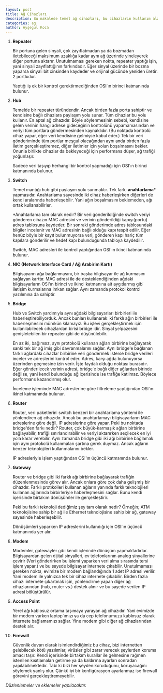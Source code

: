```yaml
---
layout: post
title: Ağ Cihazları
description: Bu makalede temel ağ cihazları, bu cihazların kullanım alanları ve yeterlilikleri hakkında bilgi sahibi olabilirsiniz. 
categories: ag
author: Ayşegül Koca
---
```


1. **Repeater**

	Bir portuna gelen sinyali, çok zayıflatmadan ya da bozmadan iletebileceği maksimum uzaklığa kadar aynı ağ üzerinde yineleyerek diğer portuna aktarır. Unutulmaması gereken nokta, repeater yaptığı işin, yani sinyali zayıflattığının farkındadır. Eğer sinyal üzerinde bir bozma yaparsa sinyali bit cinsinden kaydeder ve orijinal gücünde yeniden üretir. 2 portludur.  

	Yaptığı iş ek bir kontrol gerektirmediğinden OSI'ın birinci katmanında bulunur.

2. **Hub**

	Temelde bir repeater türündendir. Ancak birden fazla porta sahiptir ve kendisine bağlı cihazlara paylaşım yolu sunar. Tüm cihazlar bu yolu kullanır. En aptal ağ cihazıdır. Böyle söylenmesinin sebebi, kendisine gelen verinin hangi adrese gideceğinin kontrolünü yapamamasından ve veriyi tüm portlara göndermesinden kaynaklıdır. (Bu noktada kontrolü cihaz yapar, eğer veri kendisine gelmişse kabul eder.) Tek bir veri gönderiminde tüm portlar meşgul olacağından aynı anda birden fazla iletim gerçekleştiremez, diğer iletimler için yolun boşalmasını bekler. Onunla birlikte cihazlar da bekleyeceği için performans düşer, ağ trafiği yoğunlaşır.  

	Sadece veri taşıyıp herhangi bir kontrol yapmadığı için OSI'ın birinci katmanında bulunur.


3. **Switch**
	
	Temel mantığı hub gibi paylaşım yolu sunmaktır. Tek farkı **anahtarlama*** yapmasıdır. Anahtarlama sayesinde iki cihaz haberleşirken diğerleri de kendi aralarında haberleşebilir. Yani ağın boşalmasını beklemeden, ağı ortak kullanabilirler.  

	*Anahtarlama tam olarak nedir? Bir veri gönderildiğinde switch veriyi gönderen cihazın MAC adresini ve verinin gönderildiği kapıyı(portu) adres tablosuna kaydeder. Bir sonraki gönderimde adres tablosundaki bilgiler incelenir ve MAC adresinin bağlı olduğu kapı tespit edilir. Eğer henüz böyle bir kayıt bulunmuyorsa veri, gönderen kapı hariç tüm kapılara gönderilir ve hedef kapı bulunduğunda tabloya kaydedilir.  

	Switch, MAC adresleri ile kontrol yaptığından OSI'ın ikinci katmanında bulunur.

4. **NIC (Network Interface Card / Ağ Arabirim Kartı)**

	Bilgisayarın ağa bağlanmasını, bir başka bilgisayar ile ağ kurmasını sağlayan karttır. MAC adresi ile de desteklendiğinden ağdaki bilgisayarların OSI'ın birinci ve ikinci katmanına ait aygıtlarmış gibi iletişim kurmalarına imkan sağlar. Aynı zamanda protokol kontrol yazılımına da sahiptir. 

3. **Bridge**

	Hub ve Switch yardımıyla aynı ağdaki bilgisayarları birbirleri ile haberleştirebiliyorduk. Ancak bunları kullanarak iki farklı ağın birbirleri ile haberleşmesini mümkün kılamayız. Bu işlevi gerçekleştirmek için kullanılabilecek cihazlardan birisi bridge idir. Sinyal yelpazesini genişletebilen bir repeater gibi de düşünülebilir.  

	En az iki, bağımsız, aynı protokolü kullanan ağları birbirine bağlayarak sanki tek bir ağ imiş gibi davranmalarını sağlar. Aynı bridge'e bağlanan farklı ağlardaki cihazlar birbirine veri göndermek isterse bridge verileri inceler ve adreslerini kontrol eder. Adres, karşı ağda bulunuyorsa üzerinden geçmesine izin verir. İşte faydalı olduğu noktası burasıdır. Eğer gönderilecek verinin adresi, bridge'e bağlı diğer ağlardan birinde değilse, yani kendi bulunduğu ağ içerisinde ise trafiğe katılmaz. Böylece performans kazandırmış olur.  

	İnceleme işleminde MAC adreslerine göre filtreleme yaptığından OSI'ın ikinci katmanında bulunur.

6. **Router**

	Router, veri paketlerini switch benzeri bir anahtarlama yöntemi ile yönlendiren ağ cihazıdır. Ancak bu anahtarlamayı bilgisayarların MAC adreslerine göre değil, IP adreslerine göre yapar. Peki bu noktada bridge'den farkı nedir? Router, çok büyük-karmaşık ağları birbirine bağlayabilir, trafiği sınırlandırabilir ve veriyi aktarırken seçilecek en iyi yola karar verebilir. Aynı zamanda bridge gibi iki ağı birbirine bağlamak için aynı protokolü kullanmaları şartına gerek duymaz. Ancak ağların benzer teknolojileri kullanmalarını bekler.  

	IP adresleriyle işlem yaptığından OSI'ın üçüncü katmanında bulunur.

7. **Gateway**

	Router ve bridge gibi iki farklı ağı birbirine bağlayarak trafiğin düzenlenmesinde görev alır. Ancak onlara göre çok daha gelişmiş bir cihazdır. Farklı protıkolleri kullanan ağların yanında farklı teknolojileri kullanan ağlarında birbirleriyle haberleşmesini sağlar. Bunu kendi içerisinde birtakım dönüşümler ile gerçekleştirir.  

	Peki bu farklı teknoloji dediğimiz şey tam olarak nedir? Örneğin; ATM teknolojisine sahip bir ağ ile Ethernet teknolojisine sahip bir ağ, gateway sayesinde haberleşebilir.  

	Dönüşümleri yaparken IP adreslerini kullandığı için OSI'ın üçüncü katmanında yer alır.

8. **Modem**

	Modemler, gatewayler gibi kendi içlerinde dönüşüm yapmaktadırlar. Bilgisayardan gelen dijital sinyalleri, ev telefonlarının analog sinyallerine çevirir (Veri gönderirken bu işlemi yaparken veri alma sırasında tersi işlem yapar.) ve bu sayede bilgisayar internete çıkabilir. Unutulmaması gereken nokta, evimize bir modem bağlandığında 1 adet IP adresi verilir. Yani modem ile yalnızca tek bir cihaz internete çıkabilir. Birden fazla cihazı internete çıkartmak için, yönlendirme yapan diğer ağ cihazlarından (hub, router vs.) destek alınır ve bu sayede verilen IP adresi bölüştürülür.

9. **Access Point**

	Yerel ağı kablosuz ortama taşımaya yarayan ağ cihazıdır. Yani evimizde bir modem varken laptop'ımızı ya da cep telefonumuzu kablosuz olarak internete bağlamamızı sağlar. Yine modem gibi diğer ağ cihazlarından destek alır.

10. **Firewall**

	Güvenlik duvarı olarak isimlendirdiğimiz bu cihaz, bizi internetten gelebilecek kötü yazılımlar, virüsler gibi zarar verecek şeylerden koruma amacı taşır. Kendi içerisinde birtakım kurallar ile gelmesine rağmen istenilen kısıtlamaları getirme ya da kaldırma ayarları sonradan yapılabilmektedir. Tabi ki bizi her şeyden koruduğunu, koruyacağını söylemek yanlış olur. Çünkü iyi bir konfigürasyon ayarlanmaz ise firewall görevini gerçekleştiremeyebilir.




*Düzlenlemeler ve eklemeler yapılacaktır.*